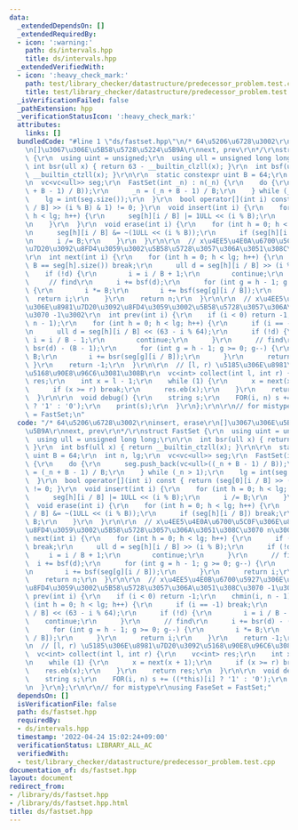 ```yaml
---
data:
  _extendedDependsOn: []
  _extendedRequiredBy:
  - icon: ':warning:'
    path: ds/intervals.hpp
    title: ds/intervals.hpp
  _extendedVerifiedWith:
  - icon: ':heavy_check_mark:'
    path: test/library_checker/datastructure/predecessor_problem.test.cpp
    title: test/library_checker/datastructure/predecessor_problem.test.cpp
  _isVerificationFailed: false
  _pathExtension: hpp
  _verificationStatusIcon: ':heavy_check_mark:'
  attributes:
    links: []
  bundledCode: "#line 1 \"ds/fastset.hpp\"\n/* 64\u5206\u6728\u3002\r\ninsert, erase\r\
    \n[]\u3067\u306E\u5B58\u5728\u5224\u5B9A\r\nnext, prev\r\n*/\r\nstruct FastSet\
    \ {\r\n  using uint = unsigned;\r\n  using ull = unsigned long long;\r\n\r\n \
    \ int bsr(ull x) { return 63 - __builtin_clzll(x); }\r\n  int bsf(ull x) { return\
    \ __builtin_ctzll(x); }\r\n\r\n  static constexpr uint B = 64;\r\n  int n, lg;\r\
    \n  vc<vc<ull>> seg;\r\n  FastSet(int _n) : n(_n) {\r\n    do {\r\n      seg.push_back(vc<ull>((_n\
    \ + B - 1) / B));\r\n      _n = (_n + B - 1) / B;\r\n    } while (_n > 1);\r\n\
    \    lg = int(seg.size());\r\n  }\r\n  bool operator[](int i) const { return (seg[0][i\
    \ / B] >> (i % B) & 1) != 0; }\r\n  void insert(int i) {\r\n    for (int h = 0;\
    \ h < lg; h++) {\r\n      seg[h][i / B] |= 1ULL << (i % B);\r\n      i /= B;\r\
    \n    }\r\n  }\r\n  void erase(int i) {\r\n    for (int h = 0; h < lg; h++) {\r\
    \n      seg[h][i / B] &= ~(1ULL << (i % B));\r\n      if (seg[h][i / B]) break;\r\
    \n      i /= B;\r\n    }\r\n  }\r\n\r\n  // x\u4EE5\u4E0A\u6700\u5C0F\u306E\u8981\
    \u7D20\u3092\u8FD4\u3059\u3002\u5B58\u5728\u3057\u306A\u3051\u308C\u3070 n\u3002\
    \r\n  int next(int i) {\r\n    for (int h = 0; h < lg; h++) {\r\n      if (i /\
    \ B == seg[h].size()) break;\r\n      ull d = seg[h][i / B] >> (i % B);\r\n  \
    \    if (!d) {\r\n        i = i / B + 1;\r\n        continue;\r\n      }\r\n \
    \     // find\r\n      i += bsf(d);\r\n      for (int g = h - 1; g >= 0; g--)\
    \ {\r\n        i *= B;\r\n        i += bsf(seg[g][i / B]);\r\n      }\r\n    \
    \  return i;\r\n    }\r\n    return n;\r\n  }\r\n\r\n  // x\u4EE5\u4E0B\u6700\u5927\
    \u306E\u8981\u7D20\u3092\u8FD4\u3059\u3002\u5B58\u5728\u3057\u306A\u3051\u308C\
    \u3070 -1\u3002\r\n  int prev(int i) {\r\n    if (i < 0) return -1;\r\n    chmin(i,\
    \ n - 1);\r\n    for (int h = 0; h < lg; h++) {\r\n      if (i == -1) break;\r\
    \n      ull d = seg[h][i / B] << (63 - i % 64);\r\n      if (!d) {\r\n       \
    \ i = i / B - 1;\r\n        continue;\r\n      }\r\n      // find\r\n      i +=\
    \ bsr(d) - (B - 1);\r\n      for (int g = h - 1; g >= 0; g--) {\r\n        i *=\
    \ B;\r\n        i += bsr(seg[g][i / B]);\r\n      }\r\n      return i;\r\n   \
    \ }\r\n    return -1;\r\n  }\r\n\r\n  // [l, r) \u5185\u306E\u8981\u7D20\u3092\
    \u5168\u90E8\u96C6\u3081\u308B\r\n  vc<int> collect(int l, int r) {\r\n    vc<int>\
    \ res;\r\n    int x = l - 1;\r\n    while (1) {\r\n      x = next(x + 1);\r\n\
    \      if (x >= r) break;\r\n      res.eb(x);\r\n    }\r\n    return res;\r\n\
    \  }\r\n\r\n  void debug() {\r\n    string s;\r\n    FOR(i, n) s += ((*this)[i]\
    \ ? '1' : '0');\r\n    print(s);\r\n  }\r\n};\r\n\r\n// for mistype\r\nusing FaseSet\
    \ = FastSet;\n"
  code: "/* 64\u5206\u6728\u3002\r\ninsert, erase\r\n[]\u3067\u306E\u5B58\u5728\u5224\
    \u5B9A\r\nnext, prev\r\n*/\r\nstruct FastSet {\r\n  using uint = unsigned;\r\n\
    \  using ull = unsigned long long;\r\n\r\n  int bsr(ull x) { return 63 - __builtin_clzll(x);\
    \ }\r\n  int bsf(ull x) { return __builtin_ctzll(x); }\r\n\r\n  static constexpr\
    \ uint B = 64;\r\n  int n, lg;\r\n  vc<vc<ull>> seg;\r\n  FastSet(int _n) : n(_n)\
    \ {\r\n    do {\r\n      seg.push_back(vc<ull>((_n + B - 1) / B));\r\n      _n\
    \ = (_n + B - 1) / B;\r\n    } while (_n > 1);\r\n    lg = int(seg.size());\r\n\
    \  }\r\n  bool operator[](int i) const { return (seg[0][i / B] >> (i % B) & 1)\
    \ != 0; }\r\n  void insert(int i) {\r\n    for (int h = 0; h < lg; h++) {\r\n\
    \      seg[h][i / B] |= 1ULL << (i % B);\r\n      i /= B;\r\n    }\r\n  }\r\n\
    \  void erase(int i) {\r\n    for (int h = 0; h < lg; h++) {\r\n      seg[h][i\
    \ / B] &= ~(1ULL << (i % B));\r\n      if (seg[h][i / B]) break;\r\n      i /=\
    \ B;\r\n    }\r\n  }\r\n\r\n  // x\u4EE5\u4E0A\u6700\u5C0F\u306E\u8981\u7D20\u3092\
    \u8FD4\u3059\u3002\u5B58\u5728\u3057\u306A\u3051\u308C\u3070 n\u3002\r\n  int\
    \ next(int i) {\r\n    for (int h = 0; h < lg; h++) {\r\n      if (i / B == seg[h].size())\
    \ break;\r\n      ull d = seg[h][i / B] >> (i % B);\r\n      if (!d) {\r\n   \
    \     i = i / B + 1;\r\n        continue;\r\n      }\r\n      // find\r\n    \
    \  i += bsf(d);\r\n      for (int g = h - 1; g >= 0; g--) {\r\n        i *= B;\r\
    \n        i += bsf(seg[g][i / B]);\r\n      }\r\n      return i;\r\n    }\r\n\
    \    return n;\r\n  }\r\n\r\n  // x\u4EE5\u4E0B\u6700\u5927\u306E\u8981\u7D20\u3092\
    \u8FD4\u3059\u3002\u5B58\u5728\u3057\u306A\u3051\u308C\u3070 -1\u3002\r\n  int\
    \ prev(int i) {\r\n    if (i < 0) return -1;\r\n    chmin(i, n - 1);\r\n    for\
    \ (int h = 0; h < lg; h++) {\r\n      if (i == -1) break;\r\n      ull d = seg[h][i\
    \ / B] << (63 - i % 64);\r\n      if (!d) {\r\n        i = i / B - 1;\r\n    \
    \    continue;\r\n      }\r\n      // find\r\n      i += bsr(d) - (B - 1);\r\n\
    \      for (int g = h - 1; g >= 0; g--) {\r\n        i *= B;\r\n        i += bsr(seg[g][i\
    \ / B]);\r\n      }\r\n      return i;\r\n    }\r\n    return -1;\r\n  }\r\n\r\
    \n  // [l, r) \u5185\u306E\u8981\u7D20\u3092\u5168\u90E8\u96C6\u3081\u308B\r\n\
    \  vc<int> collect(int l, int r) {\r\n    vc<int> res;\r\n    int x = l - 1;\r\
    \n    while (1) {\r\n      x = next(x + 1);\r\n      if (x >= r) break;\r\n  \
    \    res.eb(x);\r\n    }\r\n    return res;\r\n  }\r\n\r\n  void debug() {\r\n\
    \    string s;\r\n    FOR(i, n) s += ((*this)[i] ? '1' : '0');\r\n    print(s);\r\
    \n  }\r\n};\r\n\r\n// for mistype\r\nusing FaseSet = FastSet;"
  dependsOn: []
  isVerificationFile: false
  path: ds/fastset.hpp
  requiredBy:
  - ds/intervals.hpp
  timestamp: '2022-04-24 15:02:24+09:00'
  verificationStatus: LIBRARY_ALL_AC
  verifiedWith:
  - test/library_checker/datastructure/predecessor_problem.test.cpp
documentation_of: ds/fastset.hpp
layout: document
redirect_from:
- /library/ds/fastset.hpp
- /library/ds/fastset.hpp.html
title: ds/fastset.hpp
---
```

